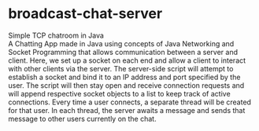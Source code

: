 # broadcast-chat-server
Simple TCP chatroom in Java <br>
A Chatting App made in Java using concepts of Java Networking and Socket Programming that allows communication between a server and client. Here, we set up a socket on each end and allow a client to interact with other clients via the server.
The server-side script will attempt to establish a socket and bind it to an IP address and port specified by the user. The script will then stay open and receive connection requests and will append respective socket objects to a list to keep track of active connections. Every time a user connects, 
a separate thread will be created for that user. In each thread, the server awaits a message and sends that message to other users currently on the chat.
